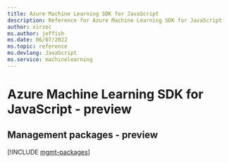 ```yaml
---
title: Azure Machine Learning SDK for JavaScript
description: Reference for Azure Machine Learning SDK for JavaScript
author: xirzec
ms.author: jeffish
ms.date: 06/07/2022
ms.topic: reference
ms.devlang: JavaScript
ms.service: machinelearning
---
```

# Azure Machine Learning SDK for JavaScript - preview
## Management packages - preview
[!INCLUDE [mgmt-packages](machine-learning-mgmt-index.md)]
